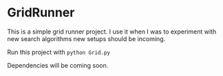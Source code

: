 # GridRunner

This is a simple grid runner project. I use it when I was to experiment with new search algorithms new setups should be incoming.

Run this project with 
`python Grid.py`

Dependencies will be coming soon.
